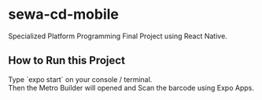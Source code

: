 # sewa-cd-mobile
Specialized Platform Programming Final Project using React Native.

<h2>How to Run this Project</h2>
Type `expo start` on your console / terminal.<br>
Then the Metro Builder will opened and Scan the barcode using Expo Apps.
